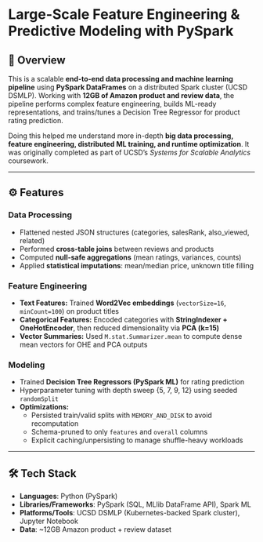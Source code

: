 # Large-Scale Feature Engineering & Predictive Modeling with PySpark  

## 📌 Overview  
This is a scalable **end-to-end data processing and machine learning pipeline** using **PySpark DataFrames** on a distributed Spark cluster (UCSD DSMLP). Working with **12GB of Amazon product and review data**, the pipeline performs complex feature engineering, builds ML-ready representations, and trains/tunes a Decision Tree Regressor for product rating prediction.  

Doing this helped me understand more in-depth **big data processing, feature engineering, distributed ML training, and runtime optimization**. It was originally completed as part of UCSD’s *Systems for Scalable Analytics* coursework. 

---

## ⚙️ Features  

### Data Processing  
- Flattened nested JSON structures (categories, salesRank, also_viewed, related)  
- Performed **cross-table joins** between reviews and products  
- Computed **null-safe aggregations** (mean ratings, variances, counts)  
- Applied **statistical imputations**: mean/median price, unknown title filling  

### Feature Engineering  
- **Text Features:** Trained **Word2Vec embeddings** (`vectorSize=16`, `minCount=100`) on product titles  
- **Categorical Features:** Encoded categories with **StringIndexer + OneHotEncoder**, then reduced dimensionality via **PCA (k=15)**  
- **Vector Summaries:** Used `M.stat.Summarizer.mean` to compute dense mean vectors for OHE and PCA outputs  

### Modeling  
- Trained **Decision Tree Regressors (PySpark ML)** for rating prediction  
- Hyperparameter tuning with depth sweep {5, 7, 9, 12} using seeded `randomSplit`  
- **Optimizations:**  
  - Persisted train/valid splits with `MEMORY_AND_DISK` to avoid recomputation  
  - Schema-pruned to only `features` and `overall` columns  
  - Explicit caching/unpersisting to manage shuffle-heavy workloads   

---

## 🛠️ Tech Stack  
- **Languages**: Python (PySpark)  
- **Libraries/Frameworks**: PySpark (SQL, MLlib DataFrame API), Spark ML  
- **Platforms/Tools**: UCSD DSMLP (Kubernetes-backed Spark cluster), Jupyter Notebook
- **Data**: ~12GB Amazon product + review dataset 
